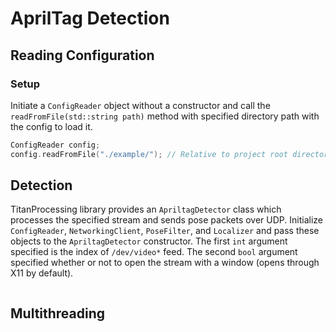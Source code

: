 # AprilTag Detection

## Reading Configuration

### Setup

Initiate a `ConfigReader` object without a constructor and call the `readFromFile(std::string path)` method with specified directory path with the config to load it.

```cpp
ConfigReader config;
config.readFromFile("./example/"); // Relative to project root directory but absolute paths work too
```

## Detection

TitanProcessing library provides an `ApriltagDetector` class which processes the specified stream and sends pose packets over UDP. Initialize `ConfigReader`, `NetworkingClient`, `PoseFilter`, and `Localizer` and pass these objects to the `ApriltagDetector` constructor. The first `int` argument specified is the index of `/dev/video*` feed. The second `bool` argument specified whether or not to open the stream with a window (opens through X11 by default).

```cpp

```

## Multithreading